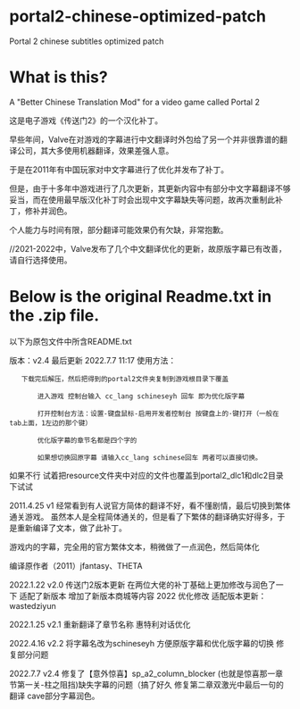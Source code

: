 # portal2-chinese-optimized-patch
Portal 2 chinese subtitles optimized patch

# What is this?
A "Better Chinese Translation Mod" for a video game called Portal 2

这是电子游戏《传送门2》的一个汉化补丁。

早些年间，Valve在对游戏的字幕进行中文翻译时外包给了另一个并非很靠谱的翻译公司，其大多使用机器翻译，效果差强人意。

于是在2011年有中国玩家对中文字幕进行了优化并发布了补丁。

但是，由于十多年中游戏进行了几次更新，其更新内容中有部分中文字幕翻译不够妥当，而在使用最早版汉化补丁时会出现中文字幕缺失等问题，故再次重制此补丁，修补并润色。

个人能力与时间有限，部分翻译可能效果仍有欠缺，非常抱歉。

//2021-2022中，Valve发布了几个中文翻译优化的更新，故原版字幕已有改善，请自行选择使用。


# Below is the original Readme.txt in the .zip file.
以下为原包文件中所含README.txt

版本：v2.4
最后更新 2022.7.7 11:17
使用方法：  
           
	   下载完后解压，然后把得到的portal2文件夹复制到游戏根目录下覆盖

           进入游戏 控制台输入 cc_lang schineseyh 回车 即为优化版字幕
	   
		   打开控制台方法：设置-键盘鼠标-启用开发者控制台 按键盘上的·键打开（一般在tab上面，1左边的那个键）
		   
		   优化版字幕的章节名都是四个字的
		   
		   如果想切换回原字幕 请输入cc_lang schinese回车 两者可以直接切换。
		   

如果不行 试着把resource文件夹中对应的文件也覆盖到portal2_dlc1和dlc2目录下试试

2011.4.25 v1
经常看到有人说官方简体的翻译不好，看不懂剧情，最后切换到繁体通关游戏。
虽然本人是全程简体通关的，但是看了下繁体的翻译确实好得多，于是重新编译了文本，做了此补丁。

游戏内的字幕，完全用的官方繁体文本，稍微做了一点润色，然后简体化

编译原作者（2011）jfantasy、THETA


2022.1.22 v2.0
传送门2版本更新
在两位大佬的补丁基础上更加修改与润色了一下
适配了新版本 增加了新版本商城等内容
2022 优化修改 适配版本更新：wastedziyun

2022.1.25 v2.1
重新翻译了章节名称
惠特利对话优化

2022.4.16 v2.2
将字幕名改为schineseyh 方便原版字幕和优化版字幕的切换 
修复部分问题

2022.7.7 v2.4
修复了【意外惊喜】sp_a2_column_blocker (也就是惊喜那一章节第一关-柱之阻挡)缺失字幕的问题（搞了好久
修复第二章双激光中最后一句的翻译
cave部分字幕润色。
